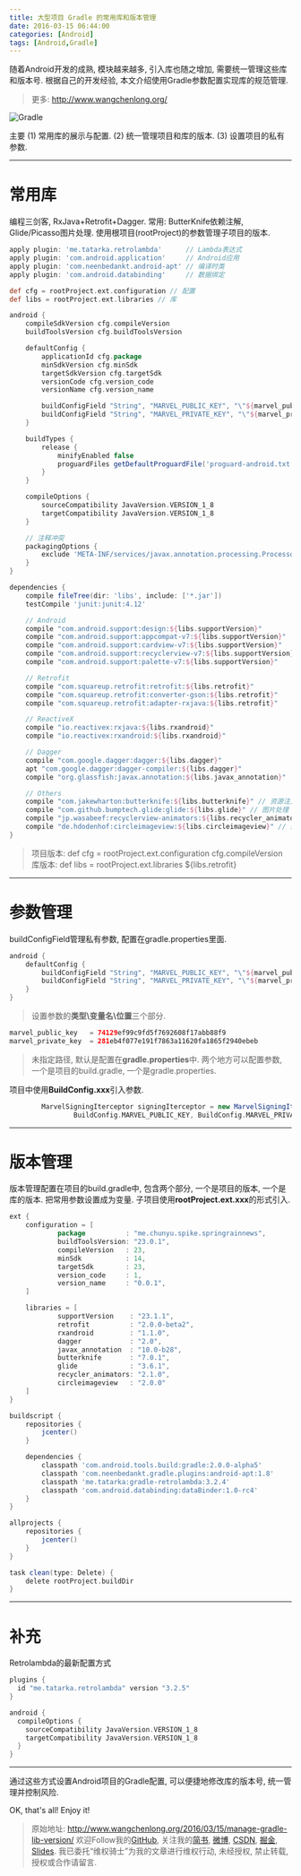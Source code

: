 ```yaml
---
title: 大型项目 Gradle 的常用库和版本管理
date: 2016-03-15 06:44:00
categories: [Android]
tags: [Android,Gradle]
---
```


随着Android开发的成熟, 模块越来越多, 引入库也随之增加, 需要统一管理这些库和版本号. 根据自己的开发经验, 本文介绍使用Gradle参数配置实现库的规范管理.

<!-- more -->
> 更多: http://www.wangchenlong.org/

![Gradle](manage-gradle-lib-version/manage-gradle.png)

主要
(1) 常用库的展示与配置.
(2) 统一管理项目和库的版本.
(3) 设置项目的私有参数.

---

# 常用库

编程三剑客, RxJava+Retrofit+Dagger. 
常用: ButterKnife依赖注解, Glide/Picasso图片处理.
使用根项目(rootProject)的参数管理子项目的版本.
```gradle
apply plugin: 'me.tatarka.retrolambda'      // Lambda表达式
apply plugin: 'com.android.application'     // Android应用
apply plugin: 'com.neenbedankt.android-apt' // 编译时类
apply plugin: 'com.android.databinding'     // 数据绑定

def cfg = rootProject.ext.configuration // 配置
def libs = rootProject.ext.libraries // 库

android {
    compileSdkVersion cfg.compileVersion
    buildToolsVersion cfg.buildToolsVersion

    defaultConfig {
        applicationId cfg.package
        minSdkVersion cfg.minSdk
        targetSdkVersion cfg.targetSdk
        versionCode cfg.version_code
        versionName cfg.version_name

        buildConfigField "String", "MARVEL_PUBLIC_KEY", "\"${marvel_public_key}\""
        buildConfigField "String", "MARVEL_PRIVATE_KEY", "\"${marvel_private_key}\""
    }

    buildTypes {
        release {
            minifyEnabled false
            proguardFiles getDefaultProguardFile('proguard-android.txt'), 'proguard-rules.pro'
        }
    }

    compileOptions {
        sourceCompatibility JavaVersion.VERSION_1_8
        targetCompatibility JavaVersion.VERSION_1_8
    }

    // 注释冲突
    packagingOptions {
        exclude 'META-INF/services/javax.annotation.processing.Processor'
    }
}

dependencies {
    compile fileTree(dir: 'libs', include: ['*.jar'])
    testCompile 'junit:junit:4.12'

    // Android
    compile "com.android.support:design:${libs.supportVersion}"
    compile "com.android.support:appcompat-v7:${libs.supportVersion}"
    compile "com.android.support:cardview-v7:${libs.supportVersion}"
    compile "com.android.support:recyclerview-v7:${libs.supportVersion}"
    compile "com.android.support:palette-v7:${libs.supportVersion}"

    // Retrofit
    compile "com.squareup.retrofit:retrofit:${libs.retrofit}"
    compile "com.squareup.retrofit:converter-gson:${libs.retrofit}"
    compile "com.squareup.retrofit:adapter-rxjava:${libs.retrofit}"

    // ReactiveX
    compile "io.reactivex:rxjava:${libs.rxandroid}"
    compile "io.reactivex:rxandroid:${libs.rxandroid}"

    // Dagger
    compile "com.google.dagger:dagger:${libs.dagger}"
    apt "com.google.dagger:dagger-compiler:${libs.dagger}"
    compile "org.glassfish:javax.annotation:${libs.javax_annotation}"

    // Others
    compile "com.jakewharton:butterknife:${libs.butterknife}" // 资源注入
    compile "com.github.bumptech.glide:glide:${libs.glide}" // 图片处理
    compile "jp.wasabeef:recyclerview-animators:${libs.recycler_animators}" // Recycler动画
    compile "de.hdodenhof:circleimageview:${libs.circleimageview}" // 头像视图
}
```

> 项目版本:
> def cfg = rootProject.ext.configuration
> cfg.compileVersion
> 库版本:
> def libs = rootProject.ext.libraries
> ${libs.retrofit}

---

# 参数管理
buildConfigField管理私有参数, 配置在gradle.properties里面.
```gradle
android {
    defaultConfig {
        buildConfigField "String", "MARVEL_PUBLIC_KEY", "\"${marvel_public_key}\""
        buildConfigField "String", "MARVEL_PRIVATE_KEY", "\"${marvel_private_key}\""
    }
}
```

> 设置参数的**类型\变量名\位置**三个部分.

```gradle
marvel_public_key   = 74129ef99c9fd5f7692608f17abb88f9
marvel_private_key  = 281eb4f077e191f7863a11620fa1865f2940ebeb
```

> 未指定路径, 默认是配置在**gradle.properties**中.
> 两个地方可以配置参数, 一个是项目的build.gradle, 一个是gradle.properties.

项目中使用**BuildConfig.xxx**引入参数.
```gradle
        MarvelSigningIterceptor signingIterceptor = new MarvelSigningIterceptor(
                BuildConfig.MARVEL_PUBLIC_KEY, BuildConfig.MARVEL_PRIVATE_KEY);
```

---

# 版本管理
版本管理配置在项目的build.gradle中, 包含两个部分, 一个是项目的版本, 一个是库的版本. 把常用参数设置成为变量. 子项目使用**rootProject.ext.xxx**的形式引入.
```gradle
ext {
    configuration = [
            package          : "me.chunyu.spike.springrainnews",
            buildToolsVersion: "23.0.1",
            compileVersion   : 23,
            minSdk           : 14,
            targetSdk        : 23,
            version_code     : 1,
            version_name     : "0.0.1",
    ]

    libraries = [
            supportVersion    : "23.1.1",
            retrofit          : "2.0.0-beta2",
            rxandroid         : "1.1.0",
            dagger            : "2.0",
            javax_annotation  : "10.0-b28",
            butterknife       : "7.0.1",
            glide             : "3.6.1",
            recycler_animators: "2.1.0",
            circleimageview   : "2.0.0"
    ]
}

buildscript {
    repositories {
        jcenter()
    }

    dependencies {
        classpath 'com.android.tools.build:gradle:2.0.0-alpha5'
        classpath 'com.neenbedankt.gradle.plugins:android-apt:1.8'
        classpath 'me.tatarka:gradle-retrolambda:3.2.4'
        classpath 'com.android.databinding:dataBinder:1.0-rc4'
    }
}

allprojects {
    repositories {
        jcenter()
    }
}

task clean(type: Delete) {
    delete rootProject.buildDir
}
```

---

# 补充
Retrolambda的最新配置方式
```gradle
plugins {
  id "me.tatarka.retrolambda" version "3.2.5"
}

android {
  compileOptions {
    sourceCompatibility JavaVersion.VERSION_1_8
    targetCompatibility JavaVersion.VERSION_1_8
  }
}
```

---

通过这些方式设置Android项目的Gradle配置, 可以便捷地修改库的版本号, 统一管理并控制风险.

OK, that's all! Enjoy it!

> 原始地址: 
> http://www.wangchenlong.org/2016/03/15/manage-gradle-lib-version/
> 欢迎Follow我的[GitHub](https://github.com/SpikeKing), 关注我的[简书](http://www.jianshu.com/users/e2b4dd6d3eb4/latest_articles), [微博](http://weibo.com/u/2852941392), [CSDN](http://blog.csdn.net/caroline_wendy), [掘金](http://gold.xitu.io/#/user/56de98c2f3609a005442ec58), [Slides](https://slides.com/spikeking). 
> 我已委托“维权骑士”为我的文章进行维权行动, 未经授权, 禁止转载, 授权或合作请留言.
